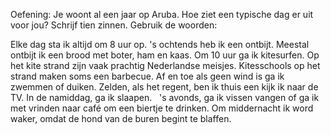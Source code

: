 
Oefening: Je woont al een jaar op Aruba. Hoe ziet een typische dag er uit voor jou? Schrijf tien zinnen. Gebruik de woorden: 


Elke dag sta ik altijd om 8 uur op. 's ochtends heb ik een ontbijt.  Meestal ontbijt ik een brood met boter, ham en kaas. Om 10 uur ga ik kitesurfen. Op het kite strand zijn vaak prachtig Nederlandse meisjes. Kitesschools  op het strand maken soms een barbecue. Af en toe als geen wind is ga ik zwemmen of duiken. Zelden, als het regent, ben ik thuis een kijk ik naar de TV.  In de namiddag, ga ik slaapen.   's avonds,  ga ik vissen vangen of ga ik met vrinden naar café om een biertje te drinken.  Om middernacht ik word waker, omdat de hond van de buren begint te blaffen. 

